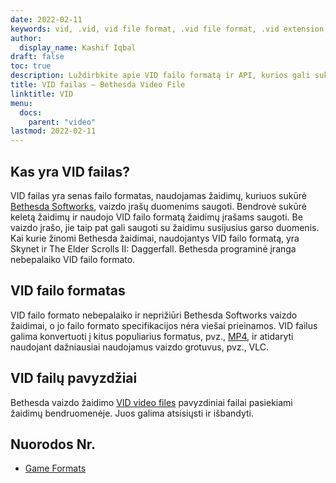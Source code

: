 ```yaml
---
date: 2022-02-11
keywords: vid, .vid, vid file format, .vid file format, .vid extension, vid extension, vid video format, vid dvd files
author:
  display_name: Kashif Iqbal
draft: false
toc: true
description: Luždirbkite apie VID failo formatą ir API, kurios gali sukurti ir atidaryti VID failąs.
title: VID failas – Bethesda Video File
linktitle: VID
menu:
  docs:
    parent: "video"
lastmod: 2022-02-11
---
```


## Kas yra VID failas? ##

VID failas yra senas failo formatas, naudojamas žaidimų, kuriuos sukūrė [Bethesda Softworks](https://bethesda.net/en/dashboard), vaizdo įrašų duomenims saugoti. Bendrovė sukūrė keletą žaidimų ir naudojo VID failo formatą žaidimų įrašams saugoti. Be vaizdo įrašo, jie taip pat gali saugoti su žaidimu susijusius garso duomenis. Kai kurie žinomi Bethesda žaidimai, naudojantys VID failo formatą, yra Skynet ir The Elder Scrolls II: Daggerfall. Bethesda programinė įranga nebepalaiko VID failo formato.

## VID failo formatas

VID failo formato nebepalaiko ir neprižiūri Bethesda Softworks vaizdo žaidimai, o jo failo formato specifikacijos nėra viešai prieinamos. VID failus galima konvertuoti į kitus populiarius formatus, pvz., [MP4](/video/mp4/), ir atidaryti naudojant dažniausiai naudojamus vaizdo grotuvus, pvz., VLC.

## VID failų pavyzdžiai

Bethesda vaizdo žaidimo [VID video files](http://samples.mplayerhq.hu/game-formats/bethsoft-vid/) pavyzdiniai failai pasiekiami žaidimų bendruomenėje. Juos galima atsisiųsti ir išbandyti.

## Nuorodos Nr.

- [Game Formats](http://samples.mplayerhq.hu/game-formats/bethsoft-vid/)


